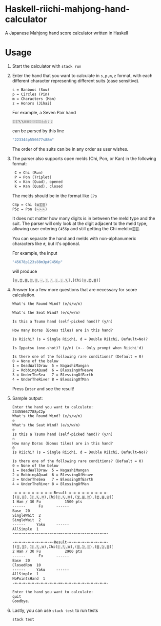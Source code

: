 # Haskell-riichi-mahjong-hand-calculator

A Japanese Mahjong hand score calculator written in Haskell

# Usage

1. Start the calculator with ```stack run```

2. Enter the hand that you want to calculate in `s,p,m,z` format, with each different character representing different suits (case sensitive).

    ```txt
    s = Banboos (Sou)
    p = Circles (Pin)
    m = Characters (Man)
    z = Honors (Jihai)
    ```

    For example, a Seven Pair hand

    ```txt
    🀚🀚🀛🀛🀜🀜🀔🀔🀕🀕🀖🀖🀎🀎
    ```

    can be parsed by this line

    ```haskell
    "223344p556677s88m"
    ```

    The order of the suits can be in any order as user wishes.

3. The parser also supports open melds (Chi, Pon, or Kan) in the following format:

   ```txt
    C = Chi (Run)
    P = Pon (Triplet)
    K = Kan (Quad), opened
    k = Kan (Quad), closed
    ```

    The melds should be in the format like `C?s`

    ```txt
    C4p = Chi (🀜🀝🀞)
    P5z = Pon (🀁🀁🀁)
    ```

    It does not matter how many digits is in between the meld type and the suit. The parser will only look at the digit adjacent to the meld type, allowing user entering `C456p` and still getting the Chi meld 🀜🀝🀞.

    You can separate the hand and melds with non-alphanumeric characters like `#`, but it's optional.

    For example, the input

    ```haskell
    "45678p123s88m3p#C456p"
    ```

    will produce

    ```txt
    [🀜,🀝,🀞,🀟,🀠,🀐,🀑,🀒,🀎,🀎,🀛],[Chi(🀜,🀝,🀞)]
    ```

4. Answer for a few more questions that are necessary for score calculation.

    ```txt
    What's the Round Wind? (e/s/w/n)

    What's the Seat Wind? (e/s/w/n)

    Is this a Tsumo hand (self-picked hand)? (y/n)

    How many Doras (Bonus tiles) are in this hand?

    Is Riichi? (s = Single Riichi, d = Double Riichi, Default=No)?

    Is Ippatsu (one-shot)? (y/n) (<-- Only prompt when Riichi'd)

    Is there one of the following rare conditions? (Default = 0)
    0 = None of the below
    1 = DeadWallDraw  5 = NagashiMangan
    2 = RobbingAQuad  6 = BlessingOfHeave
    3 = UnderTheSea   7 = BlessingOfEarth
    4 = UnderTheRiver 8 = BlessingOfMan
    ```

    Press `Enter` and see the result!

5. Sample output:

    ```txt
    Enter the hand you want to calculate:
    23455667788pC2p
    What's the Round Wind? (e/s/w/n)
    e
    What's the Seat Wind? (e/s/w/n)
    e
    Is this a Tsumo hand (self-picked hand)? (y/n)
    n
    How many Doras (Bonus tiles) are in this hand?
    0
    Is Riichi? (s = Single Riichi, d = Double Riichi, Default=No)?

    Is there one of the following rare conditions? (Default = 0)
    0 = None of the below
    1 = DeadWallDraw  5 = NagashiMangan
    2 = RobbingAQuad  6 = BlessingOfHeave
    3 = UnderTheSea   7 = BlessingOfEarth
    4 = UnderTheRiver 8 = BlessingOfMan

    -=-=-=-=-=-=-=-=-=-Result-=-=-=-=-=-=-=-=-=-
    [(🀠,🀠),(🀚,🀛,🀜),Chi(🀚,🀛,🀜),(🀝,🀞,🀟),(🀝,🀞,🀟)]
    1 Han / 30 Fu           1500 pts
    ------      Fu      ------
    Base  20
    SingleWait  2
    SingleWait  2
    ------     Yaku     ------
    AllSimple  1
    -=-=-=-=-=-=-=-=-=-=-==-=-=-=-=-=-=-=-=-=-=-

    -=-=-=-=-=-=-=-=-=-Result-=-=-=-=-=-=-=-=-=-
    [(🀝,🀝),(🀚,🀛,🀜),Chi(🀚,🀛,🀜),(🀞,🀟,🀠),(🀞,🀟,🀠)]
    2 Han / 30 Fu           2900 pts
    ------      Fu      ------
    Base  20
    ClosedRon  10
    ------     Yaku     ------
    AllSimple  1
    NoPointsHand  1
    -=-=-=-=-=-=-=-=-=-=-==-=-=-=-=-=-=-=-=-=-=-

    Enter the hand you want to calculate:
    quit
    Goodbye.
    ```

6. Lastly, you can use ```stack test``` to run tests

    ```bash
    stack test
    ```
